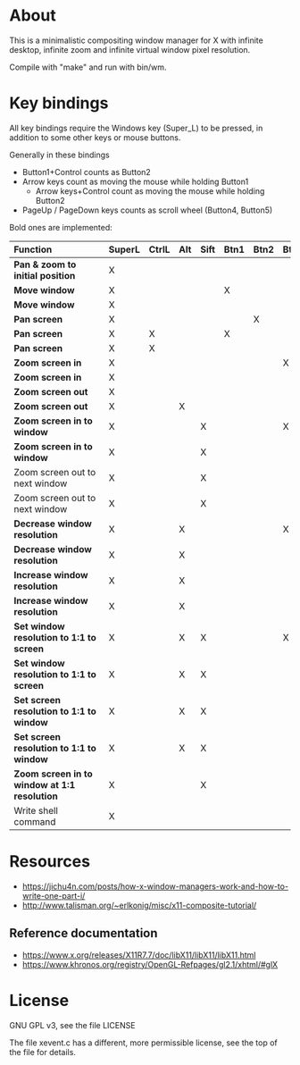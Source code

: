 # About

This is a minimalistic compositing window manager for X with infinite
desktop, infinite zoom and infinite virtual window pixel resolution.

Compile with "make" and run with bin/wm.

# Key bindings

All key bindings require the Windows key (Super_L) to be pressed, in
addition to some other keys or mouse buttons.

Generally in these bindings

* Button1+Control counts as Button2
* Arrow keys count as moving the mouse while holding Button1
  * Arrow keys+Control count as moving the mouse while holding Button2
* PageUp / PageDown keys counts as scroll wheel (Button4, Button5)

Bold ones are implemented:

|Function&nbsp;&nbsp;&nbsp;&nbsp;&nbsp;&nbsp;&nbsp;&nbsp;&nbsp;&nbsp;&nbsp;&nbsp;&nbsp;&nbsp;&nbsp;&nbsp;&nbsp;&nbsp;&nbsp;&nbsp;                                                                             |SuperL|CtrlL|Alt|Sift|Btn1|Btn2|Btn4|Btn5|Arrow|PgUp|PgDn|Home|Motion|
|-----------------------------------------------|------|-----|---|----|----|----|----|----|-----|----|----|----|------|
|**Pan & zoom to initial position**             |X     |     |   |    |    |    |    |    |     |    |    |X   |      |
|**Move window**                                |X     |     |   |    |X   |    |    |    |     |    |    |    |X     |
|**Move window**                                |X     |     |   |    |    |    |    |    |X    |    |    |    |      |
|**Pan screen**                                 |X     |     |   |    |    |X   |    |    |     |    |    |    |X     |
|**Pan screen**                                 |X     |X    |   |    |X   |    |    |    |     |    |    |    |X     |
|**Pan screen**                                 |X     |X    |   |    |    |    |    |    |X    |    |    |    |      |
|**Zoom screen in**                             |X     |     |   |    |    |    |X   |    |     |    |    |    |      |
|**Zoom screen in**                             |X     |     |   |    |    |    |    |    |     |X   |    |    |      |
|**Zoom screen out**                            |X     |     |   |    |    |    |    |X   |     |    |    |    |      |
|**Zoom screen out**                            |X     |     |X  |    |    |    |    |    |     |    |X   |    |      |
|**Zoom screen in to window**                   |X     |     |   |X   |    |    |X   |    |     |    |    |    |      |
|**Zoom screen in to window**                   |X     |     |   |X   |    |    |    |    |     |X   |    |    |      |
|Zoom screen out to next window                 |X     |     |   |X   |    |    |    |X   |     |    |    |    |      |
|Zoom screen out to next window                 |X     |     |   |X   |    |    |    |    |     |    |X   |    |      |
|**Decrease window resolution**                 |X     |     |X  |    |    |    |X   |    |     |    |    |    |      |
|**Decrease window resolution**                 |X     |     |X  |    |    |    |    |    |     |X   |    |    |      |
|**Increase window resolution**                 |X     |     |X  |    |    |    |    |X   |     |    |    |    |      |
|**Increase window resolution**                 |X     |     |X  |    |    |    |    |    |     |    |X   |    |      |
|**Set window resolution to 1:1 to screen**     |X     |     |X  |X   |    |    |X   |    |     |    |    |    |      |
|**Set window resolution to 1:1 to screen**     |X     |     |X  |X   |    |    |    |    |     |X   |    |    |      |
|**Set screen resolution to 1:1 to window**     |X     |     |X  |X   |    |    |    |X   |     |    |    |    |      |
|**Set screen resolution to 1:1 to window**     |X     |     |X  |X   |    |    |    |    |     |    |X   |    |      |
|**Zoom screen in to window at 1:1 resolution** |X     |     |   |X   |    |    |    |    |     |    |    |X   |      |
|Write shell command                            |X     |     |   |    |    |    |    |    |     |    |    |    |      |

  
# Resources

* https://jichu4n.com/posts/how-x-window-managers-work-and-how-to-write-one-part-i/
* http://www.talisman.org/~erlkonig/misc/x11-composite-tutorial/

## Reference documentation
* https://www.x.org/releases/X11R7.7/doc/libX11/libX11/libX11.html
* https://www.khronos.org/registry/OpenGL-Refpages/gl2.1/xhtml/#glX

# License

GNU GPL v3, see the file LICENSE

The file xevent.c has a different, more permissible license, see the top of the file for details.
